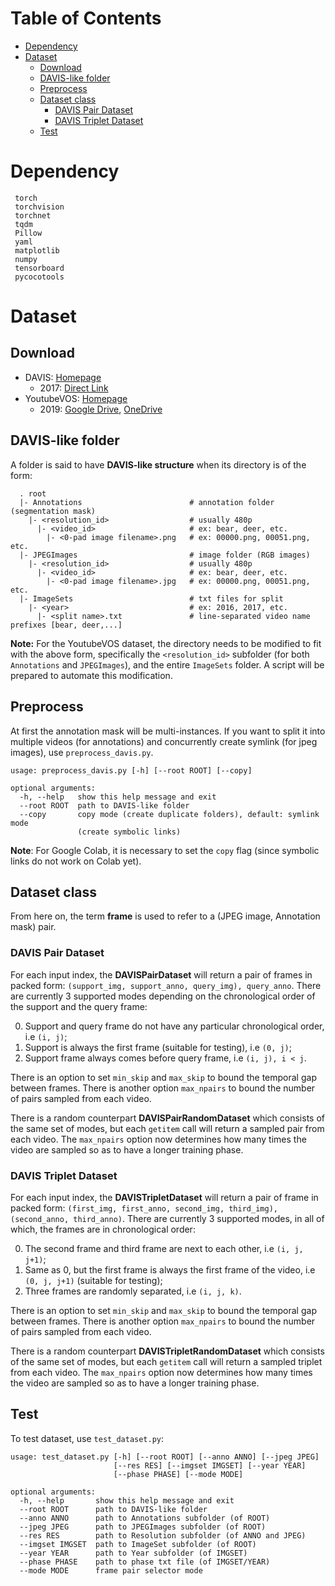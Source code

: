 Table of Contents
=================

   * [Dependency](#dependency)
   * [Dataset](#dataset)
      * [Download](#download)
      * [DAVIS-like folder](#davis-like-folder)
      * [Preprocess](#preprocess)
      * [Dataset class](#dataset-class)
         * [DAVIS Pair Dataset](#davis-pair-dataset)
         * [DAVIS Triplet Dataset](#davis-triplet-dataset)
      * [Test](#test)

# Dependency

```
 torch
 torchvision
 torchnet
 tqdm
 Pillow
 yaml
 matplotlib
 numpy
 tensorboard
 pycocotools
```

# Dataset

## Download

- DAVIS: [Homepage](https://davischallenge.org)
  - 2017: [Direct Link](https://davischallenge.org/davis2017/code.html)
- YoutubeVOS: [Homepage](https://youtube-vos.org/)
  - 2019: [Google Drive](https://drive.google.com/drive/folders/1BWzrCWyPEmBEKm0lOHe5KLuBuQxUSwqz?usp=sharing), [OneDrive](https://uillinoisedu-my.sharepoint.com/:f:/g/personal/yuchenf4_illinois_edu/Et9khbFBHEdFtGsf3ByEga0BwlRI9ONGeChm28alS4U4-w?e=9tSaGS)

## DAVIS-like folder

A folder is said to have **DAVIS-like structure** when its directory is of the form:

```
  . root
  |- Annotations                        # annotation folder (segmentation mask)
    |- <resolution_id>                  # usually 480p
      |- <video_id>                     # ex: bear, deer, etc.
        |- <0-pad image filename>.png   # ex: 00000.png, 00051.png, etc.
  |- JPEGImages                         # image folder (RGB images)
    |- <resolution_id>                  # usually 480p
      |- <video_id>                     # ex: bear, deer, etc.
        |- <0-pad image filename>.jpg   # ex: 00000.png, 00051.png, etc.
  |- ImageSets                          # txt files for split
    |- <year>                           # ex: 2016, 2017, etc.
      |- <split name>.txt               # line-separated video name prefixes [bear, deer,...]
```

**Note:** For the YoutubeVOS dataset, the directory needs to be modified to fit with the above form, specifically the `<resolution_id>` subfolder (for both `Annotations` and `JPEGImages`), and the entire `ImageSets` folder. A script will be prepared to automate this modification.

## Preprocess

At first the annotation mask will be multi-instances. If you want to split it into multiple videos (for annotations) and concurrently create symlink (for jpeg images), use `preprocess_davis.py`. 

```
usage: preprocess_davis.py [-h] [--root ROOT] [--copy]

optional arguments:
  -h, --help   show this help message and exit
  --root ROOT  path to DAVIS-like folder
  --copy       copy mode (create duplicate folders), default: symlink mode
               (create symbolic links)
```

**Note**: For Google Colab, it is necessary to set the `copy` flag (since symbolic links do not work on Colab yet).

## Dataset class

From here on, the term **frame** is used to refer to a (JPEG image, Annotation mask) pair. 

### DAVIS Pair Dataset

For each input index, the **DAVISPairDataset** will return a pair of frames in packed form: `(support_img, support_anno, query_img), query_anno`. There are currently 3 supported modes depending on the chronological order of the support and the query frame:

0. Support and query frame do not have any particular chronological order, i.e `(i, j)`;
1. Support is always the first frame (suitable for testing), i.e `(0, j)`; 
2. Support frame always comes before query frame, i.e `(i, j), i < j`.

There is an option to set `min_skip` and `max_skip` to bound the temporal gap between frames. There is another option `max_npairs` to bound the number of pairs sampled from each video.

There is a random counterpart **DAVISPairRandomDataset** which consists of the same set of modes, but each `getitem` call will return a sampled pair from each video. The `max_npairs` option now determines how many times the video are sampled so as to have a longer training phase.

### DAVIS Triplet Dataset

For each input index, the **DAVISTripletDataset** will return a pair of frame in packed form: `(first_img, first_anno, second_img, third_img), (second_anno, third_anno)`. There are currently 3 supported modes, in all of which, the frames are in chronological order:

0. The second frame and third frame are next to each other, i.e `(i, j, j+1)`;
1. Same as 0, but the first frame is always the first frame of the video, i.e `(0, j, j+1)` (suitable for testing);
2. Three frames are randomly separated, i.e `(i, j, k)`.

There is an option to set `min_skip` and `max_skip` to bound the temporal gap between frames. There is another option `max_npairs` to bound the number of pairs sampled from each video.

There is a random counterpart **DAVISTripletRandomDataset** which consists of the same set of modes, but each `getitem` call will return a sampled triplet from each video. The `max_npairs` option now determines how many times the video are sampled so as to have a longer training phase.

## Test

To test dataset, use `test_dataset.py`:

```
usage: test_dataset.py [-h] [--root ROOT] [--anno ANNO] [--jpeg JPEG]
                       [--res RES] [--imgset IMGSET] [--year YEAR]
                       [--phase PHASE] [--mode MODE]

optional arguments:
  -h, --help       show this help message and exit
  --root ROOT      path to DAVIS-like folder
  --anno ANNO      path to Annotations subfolder (of ROOT)
  --jpeg JPEG      path to JPEGImages subfolder (of ROOT)
  --res RES        path to Resolution subfolder (of ANNO and JPEG)
  --imgset IMGSET  path to ImageSet subfolder (of ROOT)
  --year YEAR      path to Year subfolder (of IMGSET)
  --phase PHASE    path to phase txt file (of IMGSET/YEAR)
  --mode MODE      frame pair selector mode
```
